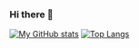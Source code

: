 ### Hi there 👋

<!--
**deepti-tri/deepti-tri** is a ✨ _special_ ✨ repository because its `README.md` (this file) appears on your GitHub profile.

Here are some ideas to get you started:

- 🔭 I’m currently working on ...
- 🌱 I’m currently learning ...
- 👯 I’m looking to collaborate on ...
- 🤔 I’m looking for help with ...
- 💬 Ask me about ...
- 📫 How to reach me: ...
- 😄 Pronouns: ...
- ⚡ Fun fact: ...
-->
[![My GitHub stats](https://github-readme-stats.vercel.app/api?username=deepti-tri&count_private=true&show_icons=true&theme=radical&repo=github-readme-stats)](https://github.com/deepti-tri/github-readme-stats)
[![Top Langs](https://github-readme-stats.vercel.app/api/top-langs/?username=deepti-tri)](https://github.com/deepti-tri/github-readme-stats)
